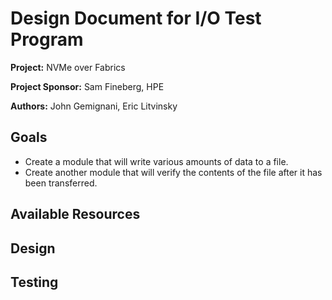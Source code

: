 
# Design Document for I/O Test Program

**Project:** NVMe over Fabrics

**Project Sponsor:** Sam Fineberg, HPE

**Authors:** John Gemignani, Eric Litvinsky

## Goals
* Create a module that will write various amounts of data to a file.
* Create another module that will verify the contents of the file after it has been transferred. 

## Available Resources

## Design

## Testing
